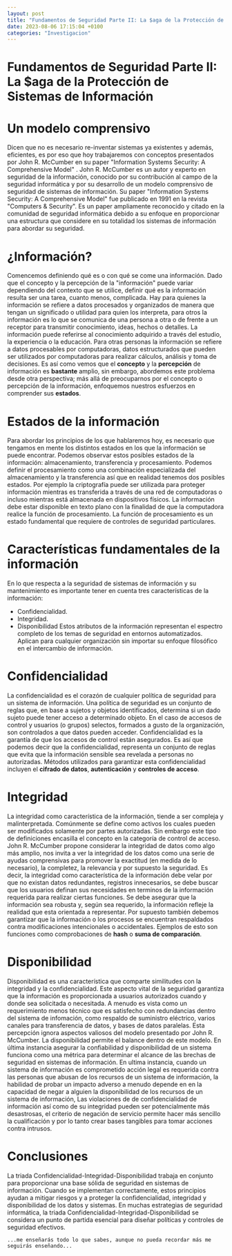 ```yaml
---
layout: post 
title: "Fundamentos de Seguridad Parte II: La $aga de la Protección de Sistemas de Información"
date: 2023-08-06 17:15:04 +0100
categories: "Investigacion"
---
```

# Fundamentos de Seguridad Parte II: La $aga de la Protección de Sistemas de Información

# Un modelo comprensivo
Dicen que no es necesario re-inventar sistemas ya existentes y además, eficientes, es por eso que hoy trabajaremos con conceptos presentados por John R. McCumber en su paper "Information Systems Security: A Comprehensive Model" . John R. McCumber es un autor y experto en seguridad de la información, conocido por su contribución al campo de la seguridad informática y por su desarrollo de un modelo comprensivo de seguridad de sistemas de información. 
Su paper "Information Systems Security: A Comprehensive Model" fue publicado en 1991 en la revista "Computers & Security". Es un paper ampliamente reconocido y citado en la comunidad de seguridad informática debido a su enfoque en proporcionar una estructura que considere en su totalidad los sistemas de información para abordar su seguridad.
# ¿Información?
Comencemos definiendo qué es o con qué se come una información. Dado que el concepto  y la percepción de la "información" puede variar dependiendo del contexto que se utilice, definir qué es la información resulta ser una tarea, cuanto menos, complicada.
Hay para quienes la información se refiere a datos procesados y organizados de manera que tengan un significado o utilidad para quien los interpreta, para otros la información es lo que se comunica de una persona a otra o de frente a un receptor para transmitir conocimiento, ideas, hechos o detalles. La información puede referirse al conocimiento adquirido a través del estudio, la experiencia o la educación. Para otras personas la información se refiere a datos procesables por computadoras, datos estructurados que pueden ser utilizados por computadoras para realizar cálculos, análisis y toma de decisiones.
Es así como vemos que el __concepto__ y la __percepción__ de información es __bastante__ amplio, sin embargo, abordemos este problema desde otra perspectiva; más allá de preocuparnos por el concepto o percepción de la información, enfoquemos nuestros esfuerzos en comprender sus __estados__.

# Estados de la información
Para abordar los principios de los que hablaremos hoy, es necesario que tengamos en mente los distintos estados en los que la información se puede encontrar. Podemos observar estos posibles estados de la información: almacenamiento, transferencia y procesamiento. Podemos definir el procesamiento como una combinación especializada del almacenamiento y la transferencia así que en realidad tenemos dos posibles estados.
Por ejemplo la criptografía puede ser utilizada para proteger información mientras es transferida a través de una red de computadoras o incluso mientras está almacenada en dispositivos físicos. La información debe estar disponible en texto plano con la finalidad de que la computadora realice la función de procesamiento. La función de procesamiento es un estado fundamental que requiere de controles de seguridad particulares.

# Características fundamentales de la información
En lo que respecta a la seguridad de sistemas de información y su mantenimiento es importante tener en cuenta tres características de la información:
- Confidencialidad.
- Integridad.
- Disponibilidad
Estos atributos de la información representan el espectro completo de los temas de seguridad en entornos automatizados. Aplican para cualquier organización sin importar su enfoque filosófico en el intercambio de información.

# Confidencialidad
La confidencialidad es el corazón de cualquier política de seguridad para un sistema de información. Una política de seguridad es un conjunto de reglas que, en base a sujetos y objetos identificados, determina si un dado sujeto puede tener acceso a determinado objeto. En el caso de accesos de control y usuarios (o grupos) selectos, formados a gusto de la organización, son controlados a que datos pueden acceder. Confidencialidad es la garantía de que los accesos de control están asegurados.
Es así que podemos decir que la confidencialidad, representa un conjunto de reglas que evita que la información sensible sea revelada a personas no autorizadas. Métodos utilizados para garantizar esta confidencialidad incluyen el __cifrado de datos__, __autenticación__ y __controles de acceso__.

# Integridad
La integridad como característica de la información, tiende a ser compleja y malinterpretada. Comúnmente se define como activos los cuales pueden ser modificados solamente por partes autorizadas. Sin embargo este tipo de definiciones encasilla el concepto en la categoría de control de acceso.
John R. McCumber propone considerar la integridad de datos como algo más amplio, nos invita a ver la integridad de los datos como una serie de ayudas comprensivas para promover la exactitud (en medida de lo necesario), la completez, la relevancia y por supuesto la seguridad. 
Es decir, la integridad como característica de la información debe velar por que no existan datos redundantes, registros innecesarios, se debe buscar que los usuarios definan sus necesidades en terminos de la información requerida para realizar ciertas funciones. Se debe asegurar que la información sea robusta y, según sea requerido, la información refleje la realidad que esta orientada a representar.
Por supuesto también debemos garantizar que la información o los procesos se encuentran respaldados contra modificaciones intencionales o accidentales. Ejemplos de esto son funciones como comprobaciones de __hash__ o __suma de comparación__.

# Disponibilidad
Disponibilidad es una característica que comparte similitudes con la integridad y la confidencialidad. Este aspecto vital de la seguridad garantiza que la información es proporcionada a usuarios autorizados cuando y donde sea solicitada o necesitada. A menudo es vista como un requerimiento menos técnico que es satisfecho con redundancias dentro del sistema de infomación, como respaldo de suministro eléctrico, varios canales para transferencia de datos, y bases de datos paralelas.
Esta percepción ignora aspectos valiosos del modelo presentado por John R. McCumber. La disponibilidad permite el balance dentro de este modelo.
En última instancia asegurar la confiabilidad y disponibilidad de un sistema funciona como una métrica para determinar el alcance de las brechas de seguridad en sistemas de información. En ultima instancia, cuando un sistema de información es comprometido acción legal es requerida contra las personas que abusan de los recursos de un sistema de información, la habilidad de probar un impacto adverso a menudo depende en en la capacidad de negar a alguien la disponibilidad de los recursos de un sistema de información,
Las violaciones de de confidencialidad de información así como de su integridad pueden ser potencialmente más desastrosas, el criterio de negación de servicio permite hacer más sencillo la cualificación y por lo tanto crear bases tangibles para tomar acciones contra intrusos.

# Conclusiones
La triada Confidencialidad-Integridad-Disponibilidad trabaja en conjunto para proporcionar una base sólida de seguridad en sistemas de información. Cuando se implementan correctamente, estos principios ayudan a mitigar riesgos y a proteger la confidencialidad, integridad y disponibilidad de los datos y sistemas. En muchas estrategias de seguridad informática, la triada Confidencialidad-Integridad-Disponibilidad se considera un punto de partida esencial para diseñar políticas y controles de seguridad efectivos.

```
...me enseñarás todo lo que sabes, aunque no pueda recordar más me seguirás enseñando...
```
